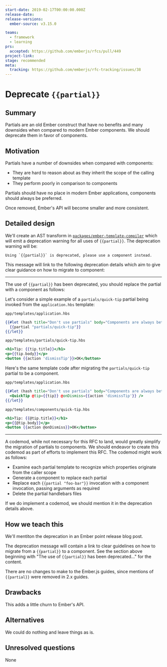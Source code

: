 ```yaml
---
start-date: 2019-02-17T00:00:00.000Z
release-date:
release-versions: 
  ember-source: v3.15.0

teams: 
  - framework
  - learning
prs:
  accepted: https://github.com/emberjs/rfcs/pull/449
project-link: 
stage: recommended
meta:
  tracking: https://github.com/emberjs/rfc-tracking/issues/38
---
```


# Deprecate `{{partial}}`

## Summary

Partials are an old Ember construct that have no benefits and many downsides when compared to modern Ember components. We should deprecate them in favor of components.

## Motivation

Partials have a number of downsides when compared with components:

 - They are hard to reason about as they inherit the scope of the calling template
 - They perform poorly in comparison to components

Partials should have no place in modern Ember applications, components should always be preferred.

Once removed, Ember's API will become smaller and more consistent.

## Detailed design

We'll create an AST transform in [`packages/ember-template-compiler`](https://github.com/emberjs/ember.js/tree/master/packages/ember-template-compiler) which will emit a deprecation warning for all uses of `{{partial}}`. The deprecation warning will be:

```
Using `{{partial}}` is deprecated, please use a component instead.
```

This message will link to the following deprecation details which aim to give clear guidance on how to migrate to component:

---

The use of `{{partial}}` has been deprecated, you should replace the partial with a component as follows:

Let's consider a simple example of a `partials/quick-tip` partial being invoked from the `application.hbs` template:

`app/templates/application.hbs`

```hbs
{{#let (hash title="Don't use partials" body="Components are always better") as |tip|}}
  {{partial "partials/quick-tip"}}
{{/let}}
```

`app/templates/partials/quick-tip.hbs`

```hbs
<h1>Tip: {{tip.title}}</h1>
<p>{{tip.body}}</p>
<button {{action 'dismissTip'}}>OK</button>
```

Here's the same template code after migrating the `partials/quick-tip` partial to be a component.

`app/templates/application.hbs`

```hbs
{{#let (hash title="Don't use partials" body="Components are always better") as |tip|}}
  <QuickTip @tip={{tip}} @onDismiss={{action 'dismissTip'}} />
{{/let}}
```

`app/templates/components/quick-tip.hbs`

```hbs
<h1>Tip: {{@tip.title}}</h1>
<p>{{@tip.body}}</p>
<button {{action @onDismiss}}>OK</button>
```

---

A codemod, while not necessary for this RFC to land, would greatly simplify the migration of partials to components. We should endeavor to create this codemod as part of efforts to implement this RFC. The codemod might work as follows:

 * Examine each partial template to recognize which properties originate from the caller scope
 * Generate a component to replace each partial
 * Replace each `{{partial "foo-bar"}}` invocation with a component invocation, passing arguments as required
 * Delete the partial handlebars files

 If we do implement a codemod, we should mention it in the deprecation details above.

## How we teach this

We'll mentiton the deprecation in an Ember point release blog post.

The deprecation message will contain a link to clear guidelines on how to migrate from a `{{partial}}` to a component. See the section above beginning with "The use of `{{partial}}` has been deprecated..." for the content.

There are no changes to make to the Ember.js guides, since mentions of `{{partial}}` were removed in 2.x guides.

## Drawbacks

This adds a little churn to Ember's API.

## Alternatives

We could do nothing and leave things as is.

## Unresolved questions

None
